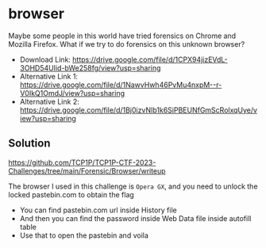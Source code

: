# browser

Maybe some people in this world have tried forensics on Chrome and Mozilla Firefox. 
What if we try to do forensics on this unknown browser?

- Download Link: https://drive.google.com/file/d/1CPX94jizEVdL-3OHD54UIid-bWe258fg/view?usp=sharing
- Alternative Link 1: https://drive.google.com/file/d/1NawvHwh46PvMu4nxpM--r-V0IkQ1OmdJ/view?usp=sharing
- Alternative Link 2: https://drive.google.com/file/d/1Bj0izvNIb1k6SiPBEUNfGmScRolxqUye/view?usp=sharing

## Solution

https://github.com/TCP1P/TCP1P-CTF-2023-Challenges/tree/main/Forensic/Browser/writeup

The browser I used in this challenge is `Opera GX`, and you need to unlock the locked pastebin.com to obtain the flag

- You can find pastebin.com url inside History file
- And then you can find the password inside Web Data file inside autofill table
- Use that to open the pastebin and voila
